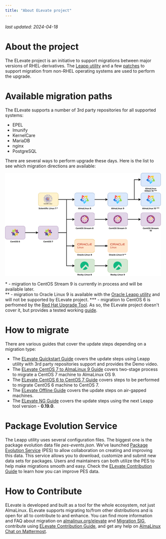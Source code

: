 ```yaml
---
title: "About ELevate project"
---
```


###### last updated: 2024-04-18

# About the project

The ELevate project is an initiative to support migrations between major versions of RHEL-derivatives. The [Leapp utility](https://leapp.readthedocs.io) and a few [patches](https://github.com/AlmaLinux/leapp-repository/commits/almalinux) to support migration from non-RHEL operating systems are used to perform the upgrade. 

# Available migration paths 

The ELevate supports a number of 3rd party repositories for all supported systems:
* EPEL
* Imunify 
* KernelCare
* MariaDB
* nginx
* PostgreSQL

There are several ways to perform upgrade these days. Here is the list to see which migration directions are available:

![image](/images/ELevate.svg)

\* - migration to CentOS Stream 9 is currently in process and will be available later. <br>
\** - migration to Oracle Linux 9 is available with the [Oracle Leapp utility](https://blogs.oracle.com/linux/post/upgrade-oracle-linux-8-to-oracle-linux-9-using-leapp) and will not be supported by ELevate project.
\*** - migration to CentOS 6 is perfromed by the [Red Hat Upgrade Tool](). As so, the ELevate project doesn't cover it, but provides a tested working [guide]().

# How to migrate

There are various guides that cover the update steps depending on a migration type:
* The [ELevate Quickstart Guide](/elevate/ELevate-quickstart-guide) covers the update steps using Leapp utility with 3rd party repositories support and  provides the Demo video.
* The [ELevate CentOS 7 to AlmaLinux 9 Guide](/elevate/ELevating-CentOS7-to-AlmaLinux-9) covers two-stage process to migrate a CentOS 7 machine to AlmaLinux OS 9.
* The [ELevate CentOS 6 to CentOS 7 Guide](/elevate/ELevating-CentOS6-to-CentOS7) covers steps to be performed to migrate CentOS 6 machine to CentOS 7.
* The [ELevate Offline Guide](/elevate/ELevate-offline-guide) covers the update steps on air-gapped machines.
* The [ELevate NG Guide](/elevate/ELevate-NG-testing-guide) covers the update steps using the next Leapp tool version - **0.19.0**.

# Package Evolution Service

The Leapp utility uses several configuration files. The biggest one is the package evolution data file *pes-events.json*. We’ve launched [Package Evolution Service](https://pes.almalinux.org) (PES) to allow collaboration on creating and improving this data. This service allows you to download, customize and submit new data sets for packages. Users and maintainers can both utilize the PES to help make migrations smooth and easy. Check the [ELevate Contribution Guide](/elevate/Contribution-guide) to learn how you can improve PES data.

# How to Contribute 

ELevate is developed and built as a tool for the whole ecosystem, not just AlmaLinux. ELevate supports migrating to/from other distributions and is open for all to contribute to and enhance. You can find more information and FAQ about migration on [almalinux.org/elevate](https://almalinux.org/elevate) and [Migration SIG](/sigs/Migration), contribute using [ELevate Contribution Guide](/elevate/Contribution-guide), and get any help on [AlmaLinux Chat on Mattermost](https://chat.almalinux.org). 
